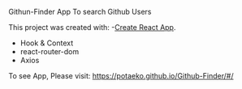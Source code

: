Githun-Finder App To search Github Users

This project was created with: 
-[Create React App](https://github.com/facebook/create-react-app).
- Hook & Context
- react-router-dom
- Axios

To see App,
Please visit:  https://potaeko.github.io/Github-Finder/#/
